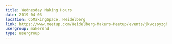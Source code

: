 ```yaml
---
title: Wednesday Making Hours
date: 2019-04-03
location: CoMakingSpace, Heidelberg
link: https://www.meetup.com/Heidelberg-Makers-Meetup/events/jkvqspyzgbfb/
usergroup: makershd
type: usergroup
---
```

